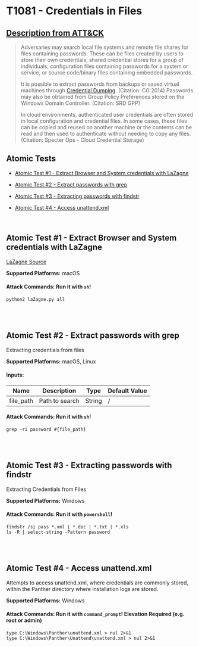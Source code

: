 # T1081 - Credentials in Files
## [Description from ATT&CK](https://attack.mitre.org/wiki/Technique/T1081)
<blockquote>Adversaries may search local file systems and remote file shares for files containing passwords. These can be files created by users to store their own credentials, shared credential stores for a group of individuals, configuration files containing passwords for a system or service, or source code/binary files containing embedded passwords.

It is possible to extract passwords from backups or saved virtual machines through [Credential Dumping](https://attack.mitre.org/techniques/T1003). (Citation: CG 2014) Passwords may also be obtained from Group Policy Preferences stored on the Windows Domain Controller. (Citation: SRD GPP)

In cloud environments, authenticated user credentials are often stored in local configuration and credential files. In some cases, these files can be copied and reused on another machine or the contents can be read and then used to authenticate without needing to copy any files. (Citation: Specter Ops - Cloud Credential Storage)

</blockquote>

## Atomic Tests

- [Atomic Test #1 - Extract Browser and System credentials with LaZagne](#atomic-test-1---extract-browser-and-system-credentials-with-lazagne)

- [Atomic Test #2 - Extract passwords with grep](#atomic-test-2---extract-passwords-with-grep)

- [Atomic Test #3 - Extracting passwords with findstr](#atomic-test-3---extracting-passwords-with-findstr)

- [Atomic Test #4 - Access unattend.xml](#atomic-test-4---access-unattendxml)


<br/>

## Atomic Test #1 - Extract Browser and System credentials with LaZagne
[LaZagne Source](https://github.com/AlessandroZ/LaZagne)

**Supported Platforms:** macOS



#### Attack Commands: Run it with `sh`! 
```
python2 laZagne.py all
```






<br/>
<br/>

## Atomic Test #2 - Extract passwords with grep
Extracting credentials from files

**Supported Platforms:** macOS, Linux


#### Inputs:
| Name | Description | Type | Default Value | 
|------|-------------|------|---------------|
| file_path | Path to search | String | /|


#### Attack Commands: Run it with `sh`! 
```
grep -ri password #{file_path}
```






<br/>
<br/>

## Atomic Test #3 - Extracting passwords with findstr
Extracting Credentials from Files

**Supported Platforms:** Windows



#### Attack Commands: Run it with `powershell`! 
```
findstr /si pass *.xml | *.doc | *.txt | *.xls
ls -R | select-string -Pattern password
```






<br/>
<br/>

## Atomic Test #4 - Access unattend.xml
Attempts to access unattend.xml, where credentials are commonly stored, within the Panther directory where installation logs are stored.

**Supported Platforms:** Windows



#### Attack Commands: Run it with `command_prompt`!  Elevation Required (e.g. root or admin) 
```
type C:\Windows\Panther\unattend.xml > nul 2>&1
type C:\Windows\Panther\Unattend\unattend.xml > nul 2>&1
```






<br/>
